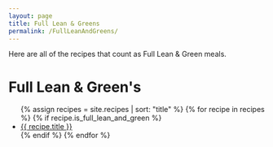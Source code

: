 ```yaml
---
layout: page
title: Full Lean & Greens
permalink: /FullLeanAndGreens/
---
```

Here are all of the recipes that count as Full Lean & Green meals.
# Full Lean & Green's
<ul>
{% assign recipes = site.recipes | sort: "title" %}
{% for recipe in recipes %}
{% if recipe.is_full_lean_and_green %}
<li><a href="{{ recipe.url }}">{{ recipe.title }}</a></li>
{% endif %}
{% endfor %}
</ul>